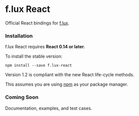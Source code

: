 f.lux React
=========================

Official React bindings for [f.lux](https://github.com/akrumel/f.lux).


### Installation

f.lux React requires **React 0.14 or later.**

To install the stable version:

```
npm install --save f.lux-react
```

Version 1.2 is compliant with the new React life-cycle methods.

This assumes you are using [npm](https://www.npmjs.com/) as your package manager.


### Coming Soon

Documentation, examples, and test cases.
